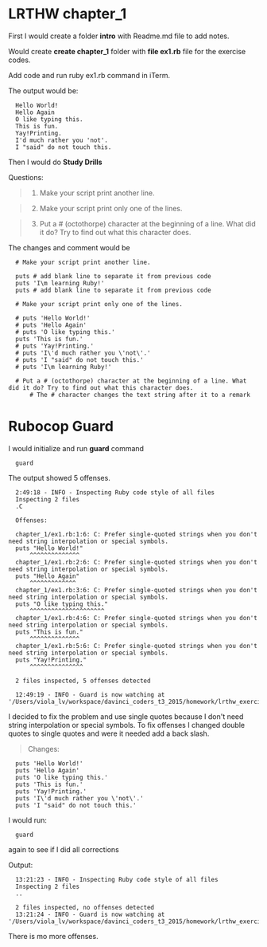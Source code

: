 # LRTHW chapter_1

First I would create a folder **intro** with Readme.md file to add notes.

Would create **create chapter_1** folder with **file ex1.rb** file for the exercise codes.

Add code and run ruby ex1.rb command in iTerm.

The output would be:

      Hello World!
      Hello Again
      O like typing this.
      This is fun.
      Yay!Printing.
      I'd much rather you 'not'.
      I "said" do not touch this.
      
Then I would do **Study Drills**

Questions: 

> 1) Make your script print another line.

> 2) Make your script print only one of the lines.

> 3) Put a # (octothorpe) character at the beginning of a line. What did it do? Try to find out what this character does.

The changes and comment would be

      # Make your script print another line.

      puts # add blank line to separate it from previous code
      puts 'I\m learning Ruby!'
      puts # add blank line to separate it from previous code

      # Make your script print only one of the lines.

      # puts 'Hello World!'
      # puts 'Hello Again'
      # puts 'O like typing this.'
      puts 'This is fun.'
      # puts 'Yay!Printing.'
      # puts 'I\'d much rather you \'not\'.'
      # puts 'I "said" do not touch this.'
      # puts 'I\m learning Ruby!'

      # Put a # (octothorpe) character at the beginning of a line. What did it do? Try to find out what this character does.
          # The # character changes the text string after it to a remark
    

# Rubocop Guard

I would initialize and run **guard** command

      guard
      
The output showed 5 offenses.

      2:49:18 - INFO - Inspecting Ruby code style of all files
      Inspecting 2 files
      .C

      Offenses:

      chapter_1/ex1.rb:1:6: C: Prefer single-quoted strings when you don't need string interpolation or special symbols.
      puts "Hello World!"
          ^^^^^^^^^^^^^^
      chapter_1/ex1.rb:2:6: C: Prefer single-quoted strings when you don't need string interpolation or special symbols.
      puts "Hello Again"
          ^^^^^^^^^^^^^
      chapter_1/ex1.rb:3:6: C: Prefer single-quoted strings when you don't need string interpolation or special symbols.
      puts "O like typing this."
          ^^^^^^^^^^^^^^^^^^^^^
      chapter_1/ex1.rb:4:6: C: Prefer single-quoted strings when you don't need string interpolation or special symbols.
      puts "This is fun."
          ^^^^^^^^^^^^^^
      chapter_1/ex1.rb:5:6: C: Prefer single-quoted strings when you don't need string interpolation or special symbols.
      puts "Yay!Printing."
          ^^^^^^^^^^^^^^^

      2 files inspected, 5 offenses detected

      12:49:19 - INFO - Guard is now watching at '/Users/viola_lv/workspace/davinci_coders_t3_2015/homework/lrthw_exercises'

I decided to fix the problem and use single quotes because I don't need string interpolation or special symbols.
To fix offenses I changed double quotes to single quotes and were it needed add a back slash.

> Changes:

      puts 'Hello World!'
      puts 'Hello Again'
      puts 'O like typing this.'
      puts 'This is fun.'
      puts 'Yay!Printing.'
      puts 'I\'d much rather you \'not\'.'
      puts 'I "said" do not touch this.'


I would run:

      guard
      
again to see if I did all corrections

Output: 
      
      13:21:23 - INFO - Inspecting Ruby code style of all files
      Inspecting 2 files
      ..
        
      2 files inspected, no offenses detected
      13:21:24 - INFO - Guard is now watching at '/Users/viola_lv/workspace/davinci_coders_t3_2015/homework/lrthw_exercises'
       
There is mo more offenses.
